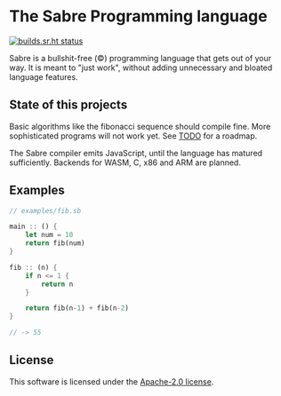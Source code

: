# The Sabre Programming language

[![builds.sr.ht status](https://builds.sr.ht/~garritfra/sabre/commits/ci.yml.svg)](https://builds.sr.ht/~garritfra/sabre/commits/ci.yml?)

Sabre is a bullshit-free (©) programming language that gets out of your way.
It is meant to "just work", without adding unnecessary and bloated language features.

## State of this projects

Basic algorithms like the fibonacci sequence should compile fine. More sophisticated programs will not work yet. See [TODO](./TODO) for a roadmap.

The Sabre compiler emits JavaScript, until the language has matured sufficiently. Backends for WASM, C, x86 and ARM are planned.

## Examples

```rs
// examples/fib.sb

main :: () {
    let num = 10
    return fib(num)
}

fib :: (n) {
    if n <= 1 {
        return n
    }

    return fib(n-1) + fib(n-2)
}

// -> 55
```

## License

This software is licensed under the [Apache-2.0 license](./LICENSE).
